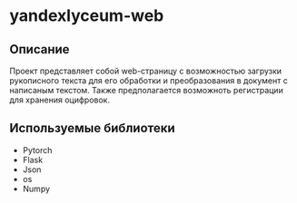 # yandexlyceum-web
## Описание
Проект представляет собой web-страницу с возможностью загрузки рукописного текста для его обработки и преобразования в документ с написаным текстом. Также предполагается возможноть регистрации для хранения оцифровок.
## Используемые библиотеки
- Pytorch
- Flask
- Json
- os
- Numpy
